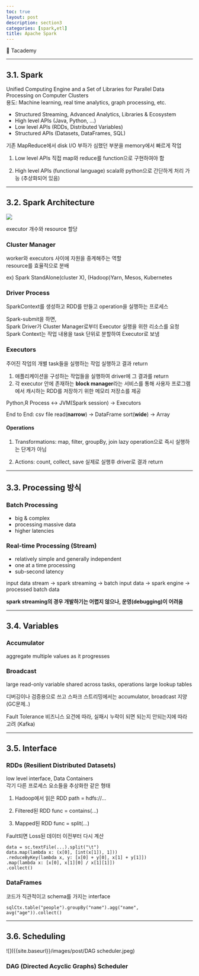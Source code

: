 ```yaml
---
toc: true
layout: post
description: section3
categories: [spark,etl]
title: Apache Spark
---
```

 
📎 Tacademy

---

## 3.1. Spark
Unified Computing Engine and a Set of Libraries for Parallel Data Processing on Computer Clusters  
용도: Machine learning, real time analytics, graph processing, etc.  

- Structured Streaming, Advanced Analytics, Libraries & Ecosystem
- High level APIs (Java, Python, ...)
- Low level APIs (RDDs, Distributed Variables)
- Structured APIs (Datasets, DataFrames, SQL)

기존 MapReduce에서 disk I/O 부하가 심했던 부분을 memory에서 빠르게 작업  

1) Low level APIs
직접 map와 reduce를 function으로 구현하여야 함  

2) High level APIs (functional language)
scala와 python으로 간단하게 처리 가능 (추상화되어 있음)  


---
## 3.2. Spark Architecture
![]({{site.baseurl}}/images/post/spark-cluster-overview.png)


executor 개수와 resource 할당  

### Cluster Manager
worker와 executors 사이에 자원을 중계해주는 역할  
resource를 효율적으로 분배  

ex) Spark StandAlone(cluster X), (Hadoop)Yarn, Mesos, Kubernetes

### Driver Process
SparkContext를 생성하고 RDD를 만들고 operation을 실행하는 프로세스  

Spark-submit을 하면,  
Spark Driver가 Cluster Manager로부터 Executor 실행을 위한 리소스를 요청  
Spark Context는 작업 내용을 task 단위로 분할하여 Executor로 보냄


### Executors
주어진 작업의 개별 task들을 실행하는 작업 실행하고 결과 return

1) 애플리케이션을 구성하는 작업들을 실행하여 driver에 그 결과를 return  
2) 각 executor 안에 존재하는 **block manager**라는 서비스를 통해 사용자 프로그램에서 캐시하는 RDD를 저장하기 위한 메모리 저장소를 제공   

Python,R Process <-> JVM(Spark session) -> Executors  

End to End: csv file read(**narrow**) -> DataFrame sort(**wide**) -> Array  



#### Operations
1) Transformations: map, filter, groupBy, join
lazy operation으로 즉시 실행하는 단계가 아님

2) Actions: count, collect, save
실제로 실행후 driver로 결과 return


---
## 3.3. Processing 방식

### Batch Processing
- big & complex
- processing massive data
- higher latencies


### Real-time Processing (Stream)
- relatively simple and generally independent
- one at a time processing
- sub-second latency

input data stream -> spark streaming -> batch input data -> spark engine -> processed batch data

__spark streaming의 경우 개발하기는 어렵지 않으나, 운영(debugging)이 어려움__


---
## 3.4. Variables
### Accumulator
aggregate multiple values as it progresses


### Broadcast
large read-only variable shared across tasks, operations
large lookup tables


디버깅이나 검증용으로 쓰고
스파크 스트리밍에서는 accumulator, broadcast 지양 (GC문제..)


Fault Tolerance
비즈니스 요건에 따라,
실패시 누락이 되면 되는지 안되는지에 따라 고려 (Kafka)



---
## 3.5. Interface

### RDDs (Resilient Distributed Datasets) 
low level interface, Data Containers  
각기 다른 프로세스 요소들을 추상화한 같은 형태  

1) Hadoop에서 읽은 RDD
path = hdfs://...   

2) Filtered된 RDD
func = contains(...)   

3) Mapped된 RDD
func = split(...)   

Fault되면 Loss된 데이터 이전부터 다시 계산

```
data = sc.textFile(...).split("\t")
data.map(lambda x: (x[0], [int(x[1]), 1]))
.reduceByKey(lambda x, y: [x[0] + y[0], x[1] + y[1]])
.map(lambda x: [x[0], x[1][0] / x[1][1]])
.collect()
```


### DataFrames
코드가 직관적이고 schema를 가지는 interface


```
sqlCtx.table("people").groupBy("name").agg("name", 
avg("age")).collect()
```



---
## 3.6. Scheduling

![]({{site.baseurl}}/images/post/DAG scheduler.jpeg)

### DAG (Directed Acyclic Graphs) Scheduler














